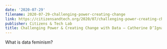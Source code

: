 ```yaml
---
date: '2020-07-29'
filename: 2020-07-29-challenging-power-creating-change
link: https://citizensandtech.org/2020/07/challenging-power-creating-change-with-data-catherine-dignazio/
publisher: Citizens & Tech Lab
title: Challenging Power & Creating Change with Data – Catherine D’Ignazio
---
```


What is data feminism?